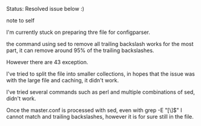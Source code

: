 Status: Resolved issue below :)


note to self

I'm currently stuck on preparing thre file for configparser.

the command using sed to remove all trailing backslash works for the most part, it can remove around 95% of the trailing backslashes.

However there are 43 exception.

I've tried to split the file into smaller collections, in hopes that the issue was with the large file and caching, it didn't work.

I've tried several commands such as perl and multiple combinations of sed, didn't work.

Once the master.conf is processed with sed, even with grep -E "[\\]$" I cannot match and trailing backslashes, however it is for sure still in the file.


